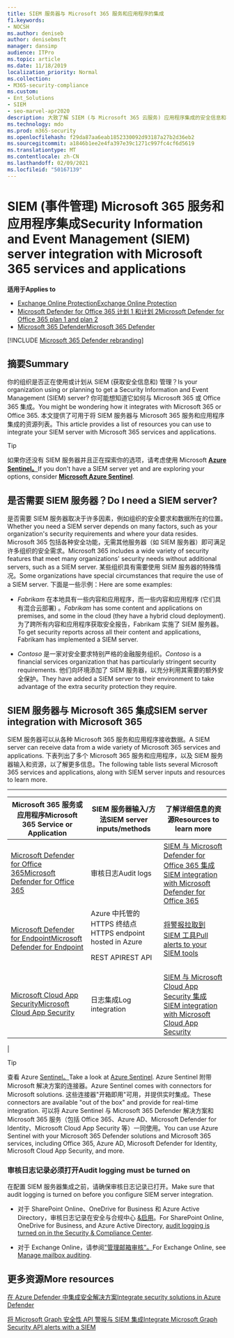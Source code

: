 ```yaml
---
title: SIEM 服务器与 Microsoft 365 服务和应用程序的集成
f1.keywords:
- NOCSH
ms.author: deniseb
author: denisebmsft
manager: dansimp
audience: ITPro
ms.topic: article
ms.date: 11/18/2019
localization_priority: Normal
ms.collection:
- M365-security-compliance
ms.custom:
- Ent_Solutions
- SIEM
- seo-marvel-apr2020
description: 大致了解 SIEM (与 Microsoft 365 云服务) 应用程序集成的安全信息和事件管理
ms.technology: mdo
ms.prod: m365-security
ms.openlocfilehash: f29da87aa6eab1852330092d93187a27b2d36eb2
ms.sourcegitcommit: a1846b1ee2e4fa397e39c1271c997fc4cf6d5619
ms.translationtype: MT
ms.contentlocale: zh-CN
ms.lasthandoff: 02/09/2021
ms.locfileid: "50167139"
---
```

# <a name="security-information-and-event-management-siem-server-integration-with-microsoft-365-services-and-applications"></a><span data-ttu-id="52132-103">SIEM (事件管理) Microsoft 365 服务和应用程序集成</span><span class="sxs-lookup"><span data-stu-id="52132-103">Security Information and Event Management (SIEM) server integration with Microsoft 365 services and applications</span></span>

<span data-ttu-id="52132-104">**适用于**</span><span class="sxs-lookup"><span data-stu-id="52132-104">**Applies to**</span></span>
- [<span data-ttu-id="52132-105">Exchange Online Protection</span><span class="sxs-lookup"><span data-stu-id="52132-105">Exchange Online Protection</span></span>](https://go.microsoft.com/fwlink/?linkid=2148611)
- [<span data-ttu-id="52132-106">Microsoft Defender for Office 365 计划 1 和计划 2</span><span class="sxs-lookup"><span data-stu-id="52132-106">Microsoft Defender for Office 365 plan 1 and plan 2</span></span>](https://go.microsoft.com/fwlink/?linkid=2148715)
- [<span data-ttu-id="52132-107">Microsoft 365 Defender</span><span class="sxs-lookup"><span data-stu-id="52132-107">Microsoft 365 Defender</span></span>](https://go.microsoft.com/fwlink/?linkid=2118804)

[!INCLUDE [Microsoft 365 Defender rebranding](../includes/microsoft-defender-for-office.md)]

## <a name="summary"></a><span data-ttu-id="52132-108">摘要</span><span class="sxs-lookup"><span data-stu-id="52132-108">Summary</span></span>

<span data-ttu-id="52132-109">你的组织是否正在使用或计划从 SIEM (获取安全信息和) 管理？</span><span class="sxs-lookup"><span data-stu-id="52132-109">Is your organization using or planning to get a Security Information and Event Management (SIEM) server?</span></span> <span data-ttu-id="52132-110">你可能想知道它如何与 Microsoft 365 或 Office 365 集成。</span><span class="sxs-lookup"><span data-stu-id="52132-110">You might be wondering how it integrates with Microsoft 365 or Office 365.</span></span> <span data-ttu-id="52132-111">本文提供了可用于将 SIEM 服务器与 Microsoft 365 服务和应用程序集成的资源列表。</span><span class="sxs-lookup"><span data-stu-id="52132-111">This article provides a list of resources you can use to integrate your SIEM server with Microsoft 365 services and applications.</span></span>

> [!TIP]
> <span data-ttu-id="52132-112">如果你还没有 SIEM 服务器并且正在探索你的选项，请考虑使用 Microsoft **[Azure Sentinel。](https://docs.microsoft.com/azure/sentinel/overview)**</span><span class="sxs-lookup"><span data-stu-id="52132-112">If you don't have a SIEM server yet and are exploring your options, consider **[Microsoft Azure Sentinel](https://docs.microsoft.com/azure/sentinel/overview)**.</span></span>

## <a name="do-i-need-a-siem-server"></a><span data-ttu-id="52132-113">是否需要 SIEM 服务器？</span><span class="sxs-lookup"><span data-stu-id="52132-113">Do I need a SIEM server?</span></span>

<span data-ttu-id="52132-114">是否需要 SIEM 服务器取决于许多因素，例如组织的安全要求和数据所在的位置。</span><span class="sxs-lookup"><span data-stu-id="52132-114">Whether you need a SIEM server depends on many factors, such as your organization's security requirements and where your data resides.</span></span> <span data-ttu-id="52132-115">Microsoft 365 包括各种安全功能，无需其他服务器（如 SIEM 服务器）即可满足许多组织的安全需求。</span><span class="sxs-lookup"><span data-stu-id="52132-115">Microsoft 365 includes a wide variety of security features that meet many organizations' security needs without additional servers, such as a SIEM server.</span></span> <span data-ttu-id="52132-116">某些组织具有需要使用 SIEM 服务器的特殊情况。</span><span class="sxs-lookup"><span data-stu-id="52132-116">Some organizations have special circumstances that require the use of a SIEM server.</span></span> <span data-ttu-id="52132-117">下面是一些示例：</span><span class="sxs-lookup"><span data-stu-id="52132-117">Here are some examples:</span></span>

- <span data-ttu-id="52132-118">*Fabrikam* 在本地具有一些内容和应用程序，而一些内容和应用程序 (它们具有混合云部署) 。</span><span class="sxs-lookup"><span data-stu-id="52132-118">*Fabrikam* has some content and applications on premises, and some in the cloud (they have a hybrid cloud deployment).</span></span> <span data-ttu-id="52132-119">为了跨所有内容和应用程序获取安全报告，Fabrikam 实施了 SIEM 服务器。</span><span class="sxs-lookup"><span data-stu-id="52132-119">To get security reports across all their content and applications, Fabrikam has implemented a SIEM server.</span></span>

- <span data-ttu-id="52132-120">*Contoso* 是一家对安全要求特别严格的金融服务组织。</span><span class="sxs-lookup"><span data-stu-id="52132-120">*Contoso* is a financial services organization that has particularly stringent security requirements.</span></span> <span data-ttu-id="52132-121">他们向环境添加了 SIEM 服务器，以充分利用其需要的额外安全保护。</span><span class="sxs-lookup"><span data-stu-id="52132-121">They have added a SIEM server to their environment to take advantage of the extra security protection they require.</span></span>

## <a name="siem-server-integration-with-microsoft-365"></a><span data-ttu-id="52132-122">SIEM 服务器与 Microsoft 365 集成</span><span class="sxs-lookup"><span data-stu-id="52132-122">SIEM server integration with Microsoft 365</span></span>

<span data-ttu-id="52132-123">SIEM 服务器可以从各种 Microsoft 365 服务和应用程序接收数据。</span><span class="sxs-lookup"><span data-stu-id="52132-123">A SIEM server can receive data from a wide variety of Microsoft 365 services and applications.</span></span> <span data-ttu-id="52132-124">下表列出了多个 Microsoft 365 服务和应用程序，以及 SIEM 服务器输入和资源，以了解更多信息。</span><span class="sxs-lookup"><span data-stu-id="52132-124">The following table lists several Microsoft 365 services and applications, along with SIEM server inputs and resources to learn more.</span></span>

****

|<span data-ttu-id="52132-125">Microsoft 365 服务或应用程序</span><span class="sxs-lookup"><span data-stu-id="52132-125">Microsoft 365 Service or Application</span></span>|<span data-ttu-id="52132-126">SIEM 服务器输入/方法</span><span class="sxs-lookup"><span data-stu-id="52132-126">SIEM server inputs/methods</span></span>|<span data-ttu-id="52132-127">了解详细信息的资源</span><span class="sxs-lookup"><span data-stu-id="52132-127">Resources to learn more</span></span>|
|---|---|---|
|[<span data-ttu-id="52132-128">Microsoft Defender for Office 365</span><span class="sxs-lookup"><span data-stu-id="52132-128">Microsoft Defender for Office 365</span></span>](office-365-atp.md)|<span data-ttu-id="52132-129">审核日志</span><span class="sxs-lookup"><span data-stu-id="52132-129">Audit logs</span></span>|[<span data-ttu-id="52132-130">SIEM 与 Microsoft Defender for Office 365 集成</span><span class="sxs-lookup"><span data-stu-id="52132-130">SIEM integration with Microsoft Defender for Office 365</span></span>](siem-integration-with-office-365-ti.md)|
|[<span data-ttu-id="52132-131">Microsoft Defender for Endpoint</span><span class="sxs-lookup"><span data-stu-id="52132-131">Microsoft Defender for Endpoint</span></span>](https://docs.microsoft.com/windows/security/threat-protection/)|<span data-ttu-id="52132-132">Azure 中托管的 HTTPS 终结点</span><span class="sxs-lookup"><span data-stu-id="52132-132">HTTPS endpoint hosted in Azure</span></span> <p> <span data-ttu-id="52132-133">REST API</span><span class="sxs-lookup"><span data-stu-id="52132-133">REST API</span></span>|[<span data-ttu-id="52132-134">将警报拉取到 SIEM 工具</span><span class="sxs-lookup"><span data-stu-id="52132-134">Pull alerts to your SIEM tools</span></span>](https://docs.microsoft.com/windows/security/threat-protection/microsoft-defender-atp/configure-siem)|
|[<span data-ttu-id="52132-135">Microsoft Cloud App Security</span><span class="sxs-lookup"><span data-stu-id="52132-135">Microsoft Cloud App Security</span></span>](https://docs.microsoft.com/cloud-app-security/what-is-cloud-app-security)|<span data-ttu-id="52132-136">日志集成</span><span class="sxs-lookup"><span data-stu-id="52132-136">Log integration</span></span>|[<span data-ttu-id="52132-137">SIEM 与 Microsoft Cloud App Security 集成</span><span class="sxs-lookup"><span data-stu-id="52132-137">SIEM integration with Microsoft Cloud App Security</span></span>](https://docs.microsoft.com/cloud-app-security/siem)|
|

> [!TIP]
> <span data-ttu-id="52132-138">查看 Azure [Sentinel。](https://docs.microsoft.com/azure/sentinel/overview)</span><span class="sxs-lookup"><span data-stu-id="52132-138">Take a look at [Azure Sentinel](https://docs.microsoft.com/azure/sentinel/overview).</span></span> <span data-ttu-id="52132-139">Azure Sentinel 附带 Microsoft 解决方案的连接器。</span><span class="sxs-lookup"><span data-stu-id="52132-139">Azure Sentinel comes with connectors for Microsoft solutions.</span></span> <span data-ttu-id="52132-140">这些连接器"开箱即用"可用，并提供实时集成。</span><span class="sxs-lookup"><span data-stu-id="52132-140">These connectors are available "out of the box" and provide for real-time integration.</span></span> <span data-ttu-id="52132-141">可以将 Azure Sentinel 与 Microsoft 365 Defender 解决方案和 Microsoft 365 服务（包括 Office 365、Azure AD、Microsoft Defender for Identity、Microsoft Cloud App Security 等）一同使用。</span><span class="sxs-lookup"><span data-stu-id="52132-141">You can use Azure Sentinel with your Microsoft 365 Defender solutions and Microsoft 365 services, including Office 365, Azure AD, Microsoft Defender for Identity, Microsoft Cloud App Security, and more.</span></span>

### <a name="audit-logging-must-be-turned-on"></a><span data-ttu-id="52132-142">审核日志记录必须打开</span><span class="sxs-lookup"><span data-stu-id="52132-142">Audit logging must be turned on</span></span>

<span data-ttu-id="52132-143">在配置 SIEM 服务器集成之前，请确保审核日志记录已打开。</span><span class="sxs-lookup"><span data-stu-id="52132-143">Make sure that audit logging is turned on before you configure SIEM server integration.</span></span>

- <span data-ttu-id="52132-144">对于 SharePoint Online、OneDrive for Business 和 Azure Active Directory，审核日志记录在安全与合规中心 [&启用](../../compliance/turn-audit-log-search-on-or-off.md)。</span><span class="sxs-lookup"><span data-stu-id="52132-144">For SharePoint Online, OneDrive for Business, and Azure Active Directory, [audit logging is turned on in the Security & Compliance Center](../../compliance/turn-audit-log-search-on-or-off.md).</span></span>

- <span data-ttu-id="52132-145">对于 Exchange Online，请参阅["管理邮箱审核"。](../../compliance/enable-mailbox-auditing.md)</span><span class="sxs-lookup"><span data-stu-id="52132-145">For Exchange Online, see [Manage mailbox auditing](../../compliance/enable-mailbox-auditing.md).</span></span>

## <a name="more-resources"></a><span data-ttu-id="52132-146">更多资源</span><span class="sxs-lookup"><span data-stu-id="52132-146">More resources</span></span>

[<span data-ttu-id="52132-147">在 Azure Defender 中集成安全解决方案</span><span class="sxs-lookup"><span data-stu-id="52132-147">Integrate security solutions in Azure Defender</span></span>](https://docs.microsoft.com/azure/security-center/security-center-partner-integration#exporting-data-to-a-siem)

[<span data-ttu-id="52132-148">将 Microsoft Graph 安全性 API 警报与 SIEM 集成</span><span class="sxs-lookup"><span data-stu-id="52132-148">Integrate Microsoft Graph Security API alerts with a SIEM</span></span>](https://docs.microsoft.com/graph/security-integration)
